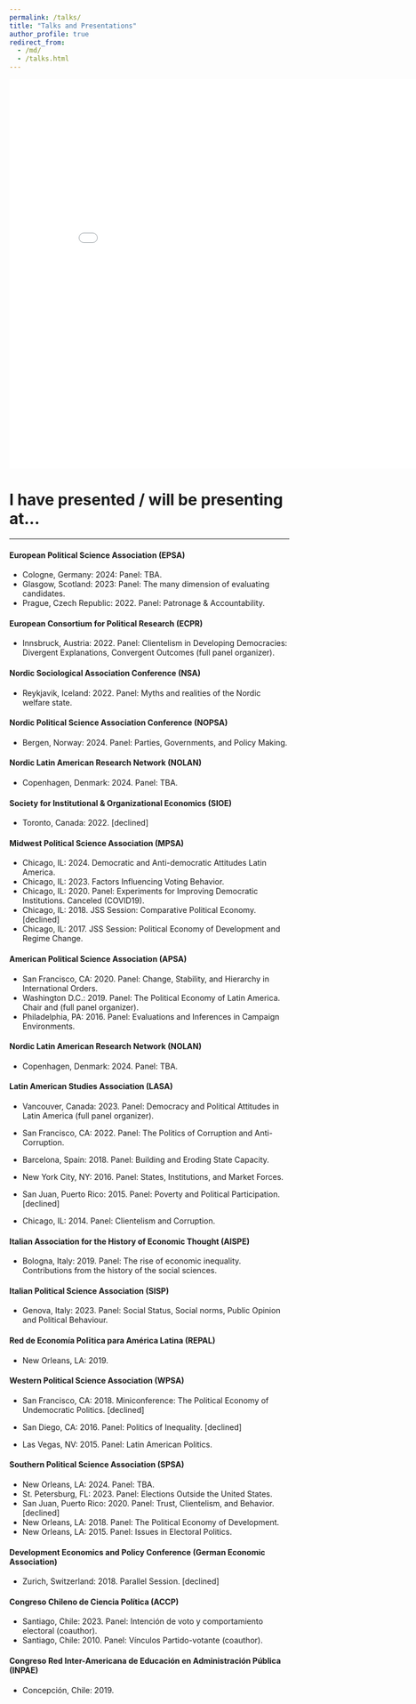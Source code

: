 ```yaml
---
permalink: /talks/
title: "Talks and Presentations"
author_profile: true
redirect_from:
  - /md/
  - /talks.html
---
```


<iframe src="/talkmap/map.html" height="700" width="850" style="border:none;"></iframe>



I have presented / will be presenting at...
=========================================

---


#### European Political Science Association (EPSA)
- Cologne, Germany: 2024: Panel: TBA.
- Glasgow, Scotland: 2023: Panel: The many dimension of evaluating candidates.
- Prague, Czech Republic: 2022. Panel: Patronage & Accountability.

#### European Consortium for Political Research (ECPR)
- Innsbruck, Austria: 2022. Panel: Clientelism in Developing Democracies: Divergent Explanations, Convergent Outcomes (full panel organizer).

#### Nordic Sociological Association Conference (NSA)
- Reykjavik, Iceland: 2022. Panel: Myths and realities of the Nordic welfare state.

#### Nordic Political Science Association Conference (NOPSA)
- Bergen, Norway: 2024. Panel: Parties, Governments, and Policy Making.


#### Nordic Latin American Research Network (NOLAN)
- Copenhagen, Denmark: 2024. Panel: TBA.


#### Society for Institutional & Organizational Economics (SIOE)
- Toronto, Canada: 2022. [declined]

#### Midwest Political Science Association (MPSA)

- Chicago, IL: 2024. Democratic and Anti-democratic Attitudes Latin America.
- Chicago, IL: 2023. Factors Influencing Voting Behavior.
- Chicago, IL: 2020. Panel: Experiments for Improving Democratic Institutions. Canceled (COVID19).
- Chicago, IL: 2018. JSS Session: Comparative Political Economy. [declined]
- Chicago, IL: 2017. JSS Session: Political Economy of Development and Regime Change.


#### American Political Science Association (APSA)

- San Francisco, CA: 2020. Panel: Change, Stability, and Hierarchy in International Orders.
- Washington D.C.: 2019. Panel:  The Political Economy of Latin America. Chair and (full panel organizer).
- Philadelphia, PA: 2016. Panel: Evaluations and Inferences in Campaign Environments.

#### Nordic Latin American Research Network (NOLAN)

- Copenhagen, Denmark: 2024. Panel: TBA.


#### Latin American Studies Association (LASA)

- Vancouver, Canada: 2023. Panel: Democracy and Political Attitudes in Latin America (full panel organizer).

- San Francisco, CA: 2022. Panel: The Politics of Corruption and Anti-Corruption.

- Barcelona, Spain: 2018. Panel: Building and Eroding State Capacity.

- New York City, NY: 2016. Panel: States, Institutions, and Market Forces.

- San Juan, Puerto Rico: 2015. Panel: Poverty and Political Participation. [declined]

- Chicago, IL: 2014. Panel: Clientelism and Corruption.

#### Italian Association for the History of Economic Thought (AISPE)

- Bologna, Italy: 2019. Panel: The rise of economic inequality. Contributions from the history of the social sciences.

#### Italian Political Science Association (SISP)

- Genova, Italy: 2023. Panel: Social Status, Social norms, Public Opinion and Political Behaviour.


#### Red de Economía Polītica para América Latina (REPAL)

- New Orleans, LA: 2019.

#### Western Political Science Association (WPSA)

- San Francisco, CA: 2018. Miniconference: The Political Economy of Undemocratic Politics. [declined]

- San Diego, CA: 2016. Panel: Politics of Inequality. [declined]

- Las Vegas, NV: 2015. Panel: Latin American Politics.


#### Southern Political Science Association (SPSA)

- New Orleans, LA: 2024. Panel: TBA.
- St. Petersburg, FL: 2023. Panel: Elections Outside the United States.
- San Juan, Puerto Rico: 2020. Panel: Trust, Clientelism, and Behavior. [declined]
- New Orleans, LA: 2018. Panel: The Political Economy of Development.
- New Orleans, LA: 2015. Panel: Issues in Electoral Politics.


#### Development Economics and Policy Conference (German Economic Association)

- Zurich, Switzerland: 2018. Parallel Session. [declined]


#### Congreso Chileno de Ciencia Política (ACCP)

- Santiago, Chile: 2023. Panel: Intención de voto y comportamiento electoral (coauthor).
- Santiago, Chile: 2010. Panel: Vínculos Partido-votante (coauthor).


#### Congreso Red Inter-Americana de Educación en Administración Pública (INPAE)

- Concepción, Chile: 2019.  

